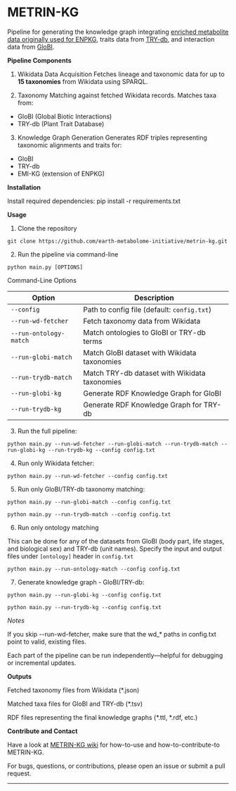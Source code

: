 # METRIN-KG
Pipeline for generating the knowledge graph integrating [enriched metabolite data originally used for ENPKG](https://zenodo.org/records/10827917), traits data from [TRY-db](https://www.try-db.org/TryWeb/Home.php), and interaction data from [GloBI](https://www.globalbioticinteractions.org/).

**Pipeline Components**

1. Wikidata Data Acquisition
Fetches lineage and taxonomic data for up to **15 taxonomies** from Wikidata using SPARQL.

2. Taxonomy Matching against fetched Wikidata records.
Matches taxa from:
- GloBI (Global Biotic Interactions)
- TRY-db (Plant Trait Database)

3. Knowledge Graph Generation
Generates RDF triples representing taxonomic alignments and traits for:
- GloBI
- TRY-db
- EMI-KG (extension of ENPKG)


**Installation**

Install required dependencies:
pip install -r requirements.txt


**Usage**

1. Clone the repository

`git clone https://github.com/earth-metabolome-initiative/metrin-kg.git`

2. Run the pipeline via command-line

`python main.py [OPTIONS]`

Command-Line Options

| Option              | Description                                             |
|---------------------|---------------------------------------------------------|
| `--config`          | Path to config file (default: `config.txt`)             |
| `--run-wd-fetcher`  | Fetch taxonomy data from Wikidata                       |
| `--run-ontology-match` | Match ontologies to GloBI or TRY-db terms            |
| `--run-globi-match` | Match GloBI dataset with Wikidata taxonomies            |
| `--run-trydb-match` | Match TRY-db dataset with Wikidata taxonomies           |
| `--run-globi-kg`    | Generate RDF Knowledge Graph for GloBI                  |
| `--run-trydb-kg`    | Generate RDF Knowledge Graph for TRY-db                 |


3. Run the full pipeline:

`python main.py --run-wd-fetcher --run-globi-match --run-trydb-match --run-globi-kg --run-trydb-kg --config config.txt`


4. Run only Wikidata fetcher:

`python main.py --run-wd-fetcher --config config.txt`


5. Run only GloBI/TRY-db taxonomy matching:

`python main.py --run-globi-match --config config.txt`

`python main.py --run-trydb-match --config config.txt`



6. Run only ontology matching

This can be done for any of the datasets from GloBI (body part, life stages, and biological sex) and TRY-db (unit names). Specify the input and output files under `[ontology]` header in `config.txt`

`python main.py --run-ontology-match --config config.txt`




7. Generate knowledge graph - GloBI/TRY-db:

`python main.py --run-globi-kg --config config.txt`

`python main.py --run-trydb-kg --config config.txt`


_Notes_

If you skip --run-wd-fetcher, make sure that the wd_* paths in config.txt point to valid, existing files.

Each part of the pipeline can be run independently—helpful for debugging or incremental updates.





**Outputs**

Fetched taxonomy files from Wikidata (*.json)

Matched taxa files for GloBI and TRY-db (*.tsv)

RDF files representing the final knowledge graphs (*.ttl, *.rdf, etc.)





**Contribute and Contact**


Have a look at [METRIN-KG wiki](https://github.com/earth-metabolome-initiative/metrin-kg/wiki) for how-to-use and how-to-contribute-to METRIN-KG.

For bugs, questions, or contributions, please open an issue or submit a pull request.

---

